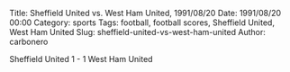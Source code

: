 Title: Sheffield United vs. West Ham United, 1991/08/20
Date: 1991/08/20 00:00
Category: sports
Tags: football, football scores, Sheffield United, West Ham United
Slug: sheffield-united-vs-west-ham-united
Author: carbonero


Sheffield United 1 - 1 West Ham United
